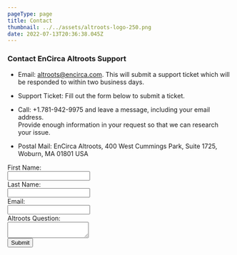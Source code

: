 ```yaml
---
pageType: page
title: Contact
thumbnail: ../../assets/altroots-logo-250.png
date: 2022-07-13T20:36:38.045Z
---
```

<h3>Contact EnCirca Altroots Support</h3> <ul><li>Email: <a href="mailto:altroots@encirca.com">altroots@encirca.com</a>. This will submit a support ticket which will be responded to within two business days. </li></ul>        <ul>
            <li>Support Ticket: Fill out the form below to submit a ticket.</li>
        </ul><ul>
            <li>Call: +1.781-942-9975 and leave a message, including your email address.<br/>Provide enough information in your request so that we can research your issue.</li>
        </ul>
        <ul>
            <li>Postal Mail: EnCirca Altroots, 400 West Cummings Park, Suite 1725, Woburn, MA 01801 USA</li>
        </ul>
<form data-netlify-recaptcha="true" class="enc-form" name="contact" id="contact" method="POST" data-netlify="true" netlify>
            <div>
                First Name:<br /><input name="first-name" type="text" />
            </div>
            <div>
                Last Name:<br /><input name="last-name" type="text" />
            </div>
            <div>
                Email:<br /><input type="text" name="email" />
            </div>           
            <div>
                Altroots Question:<br /><textarea name="comments"></textarea>
            </div>
            <div>
                <div data-netlify-recaptcha="true"></div>
                <button type="submit">Submit</button>
        </form>
    </div>
</div>